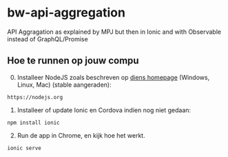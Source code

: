 # bw-api-aggregation
API Aggragation as explained by MPJ but then in Ionic and with Observable instead of GraphQL/Promise

## Hoe te runnen op jouw compu
0. Installeer NodeJS zoals beschreven op [diens homepage](https://nodejs.org) (Windows, Linux, Mac) (stable aangeraden):

`https://nodejs.org`

1. Installeer of update Ionic en Cordova indien nog niet gedaan:

`npm install ionic`

2. Run de app in Chrome, en kijk hoe het werkt.

`ionic serve`
